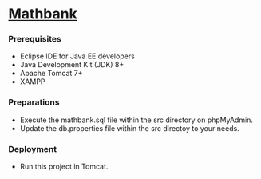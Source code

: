 # [Mathbank](https://mathbank.jaredible.net)

### Prerequisites

* Eclipse IDE for Java EE developers
* Java Development Kit (JDK) 8+
* Apache Tomcat 7+
* XAMPP

### Preparations

- Execute the mathbank.sql file within the src directory on phpMyAdmin.
- Update the db.properties file within the src directoy to your needs.

### Deployment

- Run this project in Tomcat.
